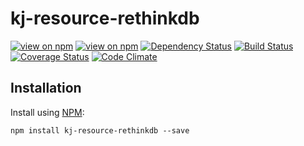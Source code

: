 # kj-resource-rethinkdb
[![view on npm](http://img.shields.io/npm/v/kj-resource-rethinkdb.svg)](https://www.npmjs.org/package/kj-resource-rethinkdb)
[![view on npm](https://img.shields.io/npm/dm/kj-resource-rethinkdb.svg)](https://www.npmjs.org/package/kj-resource-rethinkdb)
[![Dependency Status](https://david-dm.org/ronelliott/kj-resource-rethinkdb.svg)](https://david-dm.org/ronelliott/kj-resource-rethinkdb)
[![Build Status](https://travis-ci.org/ronelliott/kj-resource-rethinkdb.png)](https://travis-ci.org/ronelliott/kj-resource-rethinkdb)
[![Coverage Status](https://coveralls.io/repos/ronelliott/kj-resource-rethinkdb/badge.svg?branch=master)](https://coveralls.io/r/ronelliott/kj-resource-rethinkdb?branch=master)
[![Code Climate](https://codeclimate.com/github/ronelliott/kj-resource-rethinkdb/badges/gpa.svg)](https://codeclimate.com/github/ronelliott/kj-resource-rethinkdb)


## Installation
Install using [NPM](https://github.com/isaacs/npm):

    npm install kj-resource-rethinkdb --save

